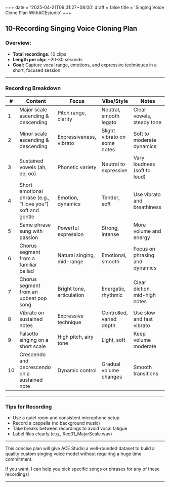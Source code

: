 +++
date = '2025-04-21T09:31:27+08:00'
draft = false
title = 'Singing Voice Clone Plan WithACEstudio'
+++

## 10-Recording Singing Voice Cloning Plan

### Overview:
- **Total recordings:** 10 clips
- **Length per clip:** ~20-30 seconds
- **Goal:** Capture vocal range, emotions, and expressive techniques in a short, focused session

---

### Recording Breakdown

| #   | Content                               | Focus                      | Vibe/Style               | Notes                          |
|-----|-------------------------------------|----------------------------|-------------------------|--------------------------------|
| 1   | Major scale ascending & descending  | Pitch range, clarity       | Neutral, smooth legato  | Clear vowels, steady tone      |
| 2   | Minor scale ascending & descending  | Expressiveness, vibrato    | Slight vibrato on some notes | Soft to moderate dynamics    |
| 3   | Sustained vowels (ah, ee, oo)       | Phonetic variety           | Neutral to expressive   | Vary loudness (soft to loud)  |
| 4   | Short emotional phrase (e.g., “I love you”) soft and gentle | Emotion, dynamics         | Tender, soft             | Use vibrato and breathiness   |
| 5   | Same phrase sung with passion       | Powerful expression        | Strong, intense         | More volume and energy         |
| 6   | Chorus segment from a familiar ballad | Natural singing, mid-range | Emotional, smooth       | Focus on phrasing and dynamics|
| 7   | Chorus segment from an upbeat pop song | Bright tone, articulation  | Energetic, rhythmic     | Clear diction, mid-high notes |
| 8   | Vibrato on sustained notes          | Expressive technique       | Controlled, varied depth| Use slow and fast vibrato      |
| 9   | Falsetto singing on a short scale   | High pitch, airy tone      | Light, soft             | Keep volume moderate           |
| 10  | Crescendo and decrescendo on a sustained note | Dynamic control           | Gradual volume changes  | Smooth transitions             |

---

### Tips for Recording

- Use a quiet room and consistent microphone setup  
- Record a cappella (no background music)  
- Take breaks between recordings to avoid vocal fatigue  
- Label files clearly (e.g., Rec01_MajorScale.wav)  

---

This concise plan will give ACE Studio a well-rounded dataset to build a quality custom singing voice model without requiring a huge time commitment.  

If you want, I can help you pick specific songs or phrases for any of these recordings!

---